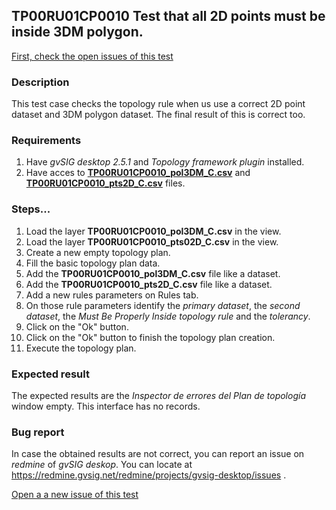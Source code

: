 ## TP00RU01CP0010 Test that all 2D points must be inside 3DM polygon.

[First, check the open issues of this test](https://redmine.gvsig.net/redmine/projects/gvsig-desktop/issues?utf8=%E2%9C%93&set_filter=1&f%5B%5D=status_id&op%5Bstatus_id%5D=o&f%5B%5D=subject&op%5Bsubject%5D=%7E&v%5Bsubject%5D%5B%5D=TP00RU01CP0004&f%5B%5D=&c%5B%5D=tracker&c%5B%5D=status&c%5B%5D=priority&c%5B%5D=subject&c%5B%5D=assigned_to&c%5B%5D=updated_on&group_by=)

### Description

This test case checks the topology rule when us use a correct 2D point dataset and 3DM polygon dataset. The final result of this is correct too.

### Requirements

1. Have *gvSIG desktop 2.5.1* and *Topology framework plugin* installed.
2. Have acces to [**TP00RU01CP0010_pol3DM_C.csv**](https://github.com/jolicar/TopologyRuleMustBeProperlyInsidePolygonsPoint/blob/master/testing/cases/TP00_TopologyRules/RU01_MustBeProperlyInsidePolygon/CP0010_2DptsC_3DMpolC/TP00RU01CP0010_pol3DM_C.csv) and [**TP00RU01CP0010_pts2D_C.csv**](https://github.com/jolicar/TopologyRuleMustBeProperlyInsidePolygonsPoint/blob/master/testing/cases/TP00_TopologyRules/RU01_MustBeProperlyInsidePolygon/CP0010_2DptsC_3DMpolC/TP00RU01CP0010_pts2D_C.csv) files.

### Steps...

1. Load the layer **TP00RU01CP0010_pol3DM_C.csv** in the view.
2. Load the layer **TP00RU01CP0010_pts02D_C.csv** in the view.
3. Create a new empty topology plan.
4. Fill the basic topology plan data.
5. Add the **TP00RU01CP0010_pol3DM_C.csv** file like a dataset.
6. Add the **TP00RU01CP0010_pts2D_C.csv** file like a dataset.
7. Add a new rules parameters on Rules tab.
8. On those rule parameters identify the *primary dataset*, the *second dataset*, the *Must Be Properly Inside topology rule* and the *tolerancy*. 
9. Click on the "Ok" button.
10. Click on the "Ok" button to finish the topology plan creation.
11. Execute the topology plan.

### Expected result

The expected results are the *Inspector de errores del Plan de topología* window empty. This interface has no records.


### Bug report


In case the obtained results are not correct, you can report an issue on *redmine* of *gvSIG deskop*. You can locate at
https://redmine.gvsig.net/redmine/projects/gvsig-desktop/issues .

[Open a a new issue of this test](https://redmine.gvsig.net/redmine/projects/gvsig-desktop/issues/new?issue[subject]=TP00RU01CP0010+Test+that+all+2D+points+must+be+inside+3DM+polygon)